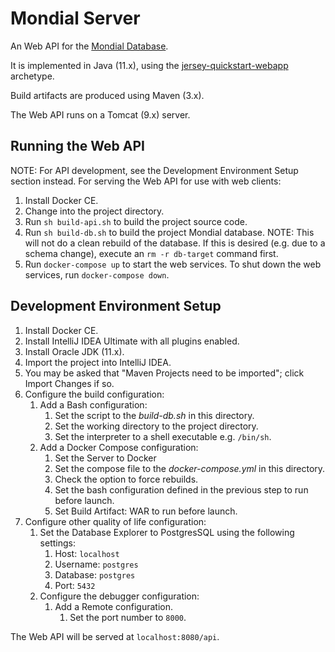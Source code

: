 # Mondial Server

An Web API for the [Mondial Database](https://www.dbis.informatik.uni-goettingen.de/Mondial/).

It is implemented in Java (11.x), using the
[jersey-quickstart-webapp](https://jersey.github.io/documentation/latest/getting-started.html)
archetype.

Build artifacts are produced using Maven (3.x).

The Web API runs on a Tomcat (9.x) server.

## Running the Web API

NOTE: For API development, see the Development Environment Setup section instead.
For serving the Web API for use with web clients:

1. Install Docker CE.
2. Change into the project directory.
3. Run `sh build-api.sh` to build the project source code.
4. Run `sh build-db.sh` to build the project Mondial database.
   NOTE: This will not do a clean rebuild of the database. If this is desired (e.g. due to a schema change), execute
   an `rm -r db-target` command first.
3. Run `docker-compose up` to start the web services. To shut down the web services, run `docker-compose down`.

## Development Environment Setup 

1. Install Docker CE.
1. Install IntelliJ IDEA Ultimate with all plugins enabled.
2. Install Oracle JDK (11.x).
3. Import the project into IntelliJ IDEA.
4. You may be asked that "Maven Projects need to be imported"; click Import Changes if so.
5. Configure the build configuration:
    1. Add a Bash configuration:
        1. Set the script to the *build-db.sh* in this directory.
        2. Set the working directory to the project directory.
        3. Set the interpreter to a shell executable e.g. `/bin/sh`.
    2. Add a Docker Compose configuration:
        1. Set the Server to Docker
        2. Set the compose file to the *docker-compose.yml* in this directory.
        3. Check the option to force rebuilds.
        4. Set the bash configuration defined in the previous step to run before launch.
        5. Set Build Artifact: WAR to run before launch.
6. Configure other quality of life configuration:
    1. Set the Database Explorer to PostgresSQL using the following settings:
        1. Host: `localhost`
        2. Username: `postgres`
        3. Database: `postgres`
        4. Port: `5432`
    2. Configure the debugger configuration:
        1. Add a Remote configuration.
            1. Set the port number to `8000`.


The Web API will be served at `localhost:8080/api`.
